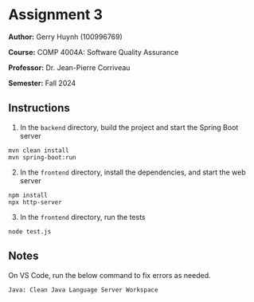 # Assignment 3

**Author:** Gerry Huynh (100996769)

**Course:** COMP 4004A: Software Quality Assurance

**Professor:** Dr. Jean-Pierre Corriveau

**Semester:** Fall 2024

## Instructions

1. In the `backend` directory, build the project and start the Spring Boot server

```
mvn clean install
mvn spring-boot:run
```

2. In the `frontend` directory, install the dependencies, and start the web server

```
npm install
npx http-server
```

3. In the `frontend` directory, run the tests

```
node test.js
```

## Notes

On VS Code, run the below command to fix errors as needed.

```
Java: Clean Java Language Server Workspace
```
